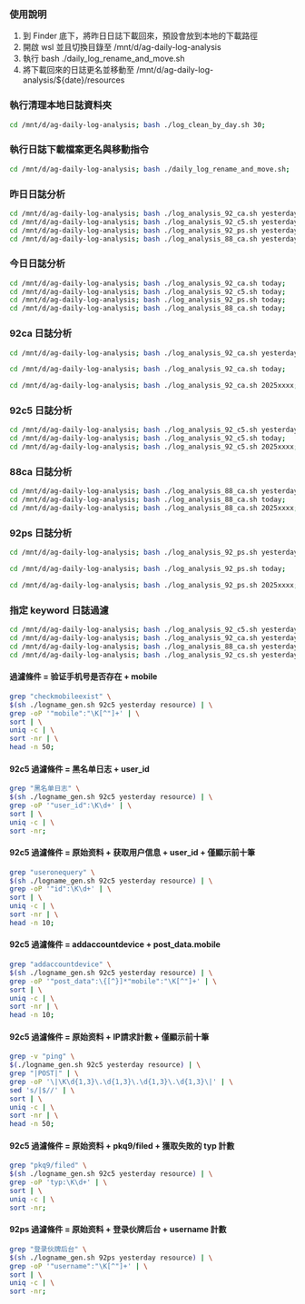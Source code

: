 ### 使用說明

1. 到 Finder 底下，將昨日日誌下載回來，預設會放到本地的下載路徑
2. 開啟 wsl 並且切換目錄至 /mnt/d/ag-daily-log-analysis
3. 執行 bash ./daily_log_rename_and_move.sh
4. 將下載回來的日誌更名並移動至 /mnt/d/ag-daily-log-analysis/${date}/resources

### 執行清理本地日誌資料夾

```bash
cd /mnt/d/ag-daily-log-analysis; bash ./log_clean_by_day.sh 30;
```

### 執行日誌下載檔案更名與移動指令

```bash
cd /mnt/d/ag-daily-log-analysis; bash ./daily_log_rename_and_move.sh;
```

### 昨日日誌分析

```bash
cd /mnt/d/ag-daily-log-analysis; bash ./log_analysis_92_ca.sh yesterday;
cd /mnt/d/ag-daily-log-analysis; bash ./log_analysis_92_c5.sh yesterday;
cd /mnt/d/ag-daily-log-analysis; bash ./log_analysis_92_ps.sh yesterday;
cd /mnt/d/ag-daily-log-analysis; bash ./log_analysis_88_ca.sh yesterday;
```

### 今日日誌分析

```bash
cd /mnt/d/ag-daily-log-analysis; bash ./log_analysis_92_ca.sh today;
cd /mnt/d/ag-daily-log-analysis; bash ./log_analysis_92_c5.sh today;
cd /mnt/d/ag-daily-log-analysis; bash ./log_analysis_92_ps.sh today;
cd /mnt/d/ag-daily-log-analysis; bash ./log_analysis_88_ca.sh today;
```

### 92ca 日誌分析

```bash
cd /mnt/d/ag-daily-log-analysis; bash ./log_analysis_92_ca.sh yesterday;
```

```bash
cd /mnt/d/ag-daily-log-analysis; bash ./log_analysis_92_ca.sh today;
```

```bash
cd /mnt/d/ag-daily-log-analysis; bash ./log_analysis_92_ca.sh 2025xxxx;
```

### 92c5 日誌分析

```bash
cd /mnt/d/ag-daily-log-analysis; bash ./log_analysis_92_c5.sh yesterday;
cd /mnt/d/ag-daily-log-analysis; bash ./log_analysis_92_c5.sh today;
cd /mnt/d/ag-daily-log-analysis; bash ./log_analysis_92_c5.sh 2025xxxx;
```

### 88ca 日誌分析

```bash
cd /mnt/d/ag-daily-log-analysis; bash ./log_analysis_88_ca.sh yesterday;
cd /mnt/d/ag-daily-log-analysis; bash ./log_analysis_88_ca.sh today;
cd /mnt/d/ag-daily-log-analysis; bash ./log_analysis_88_ca.sh 2025xxxx;
```

### 92ps 日誌分析

```bash
cd /mnt/d/ag-daily-log-analysis; bash ./log_analysis_92_ps.sh yesterday;
```

```bash
cd /mnt/d/ag-daily-log-analysis; bash ./log_analysis_92_ps.sh today;
```

```bash
cd /mnt/d/ag-daily-log-analysis; bash ./log_analysis_92_ps.sh 2025xxxx;
```

### 指定 keyword 日誌過濾

```bash
cd /mnt/d/ag-daily-log-analysis; bash ./log_analysis_92_c5.sh yesterday '36.138.60.101';
cd /mnt/d/ag-daily-log-analysis; bash ./log_analysis_92_ca.sh yesterday 'Failed|Undefined';
cd /mnt/d/ag-daily-log-analysis; bash ./log_analysis_88_ca.sh yesterday 'Failed|Undefined';
cd /mnt/d/ag-daily-log-analysis; bash ./log_analysis_92_cs.sh yesterday 'Failed|Undefined';
```

#### 過濾條件 = 验证手机号是否存在 + mobile

```bash
grep "checkmobileexist" \
$(sh ./logname_gen.sh 92c5 yesterday resource) | \
grep -oP '"mobile":"\K[^"]+' | \
sort | \
uniq -c | \
sort -nr | \
head -n 50;
```

#### 92c5 過濾條件 = 黑名单日志 + user_id

```bash
grep "黑名单日志" \
$(sh ./logname_gen.sh 92c5 yesterday resource) | \
grep -oP '"user_id":\K\d+' | \
sort | \
uniq -c | \
sort -nr;
```

#### 92c5 過濾條件 = 原始资料 + 获取用户信息 + user_id + 僅顯示前十筆

```bash
grep "useronequery" \
$(sh ./logname_gen.sh 92c5 yesterday resource) | \
grep -oP '"id":\K\d+' | \
sort | \
uniq -c | \
sort -nr | \
head -n 10;
```

#### 92c5 過濾條件 = addaccountdevice + post_data.mobile

```bash
grep "addaccountdevice" \
$(sh ./logname_gen.sh 92c5 yesterday resource) | \
grep -oP '"post_data":\{[^}]*"mobile":"\K[^"]+' | \
sort | \
uniq -c | \
sort -nr | \
head -n 10;
```

#### 92c5 過濾條件 = 原始资料 + IP請求計數 + 僅顯示前十筆

```bash
grep -v "ping" \
$(./logname_gen.sh 92c5 yesterday resource) | \
grep "|POST|" | \
grep -oP '\|\K\d{1,3}\.\d{1,3}\.\d{1,3}\.\d{1,3}\|' | \
sed 's/|$//' | \
sort | \
uniq -c | \
sort -nr | \
head -n 50;
```

#### 92c5 過濾條件 = 原始资料 + pkq9/filed + 獲取失敗的 typ 計數

```bash
grep "pkq9/filed" \
$(sh ./logname_gen.sh 92c5 yesterday resource) | \
grep -oP 'typ:\K\d+' | \
sort | \
uniq -c | \
sort -nr;
```

#### 92ps 過濾條件 = 原始资料 + 登录伙牌后台 + username 計數

```bash
grep "登录伙牌后台" \
$(sh ./logname_gen.sh 92ps yesterday resource) | \
grep -oP '"username":"\K[^"]+' | \
sort | \
uniq -c | \
sort -nr;
```